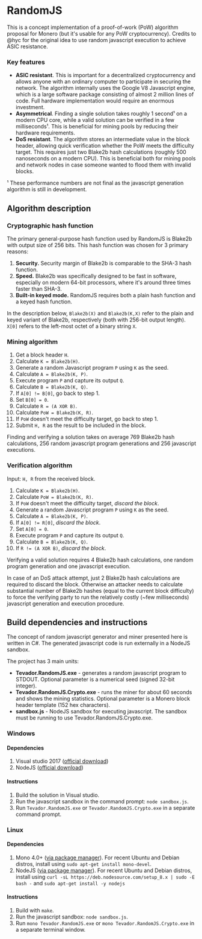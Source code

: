 # RandomJS
This is a concept implementation of a proof-of-work (PoW) algorithm proposal for Monero (but it's usable for any PoW cryptocurrency). Credits to @hyc for the original idea to use random javascript execution to achieve ASIC resistance.

### Key features
* __ASIC resistant__. This is important for a decentralized cryptocurrency and allows anyone with an ordinary computer to participate in securing the network. The algorithm internally uses the Google V8 Javascript engine, which is a large software package consisting of almost 2 million lines of code. Full hardware implementation would require an enormous investment.
* __Asymmetrical__. Finding a single solution takes roughly 1 second¹ on a modern CPU core, while a valid solution can be verified in a few milliseconds¹. This is beneficial for mining pools by reducing their hardware requirements.
* __DoS resistant__. The algorithm stores an intermediate value in the block header, allowing quick verification whether the PoW meets the difficulty target. This requires just two Blake2b hash calculations (roughly 500 nanoseconds on a modern CPU). This is beneficial both for mining pools and network nodes in case someone wanted to flood them with invalid blocks.

¹ These performance numbers are not final as the javascript generation algorithm is still in development.

## Algorithm description

### Cryptographic hash function
The primary general-purpose hash function used by RandomJS is Blake2b with output size of 256 bits. This hash function was chosen for 3 primary reasons:

1. __Security.__ Security margin of Blake2b is comparable to the SHA-3 hash function.
1. __Speed.__ Blake2b was specifically designed to be fast in software, especially on modern 64-bit processors, where it's around three times faster than SHA-3.
1. __Built-in keyed mode.__ RandomJS requires both a plain hash function and a keyed hash function.

In the description below, `Blake2b(X)` and `Blake2b(K,X)` refer to the plain and keyed variant of Blake2b, respectively (both with 256-bit output length). `X[0]` refers to the left-most octet of a binary string `X`.

### Mining algorithm
1. Get a block header `H`.
1. Calculate `K = Blake2b(H)`.
1. Generate a random Javascript program `P` using `K` as the seed.
1. Calculate `A = Blake2b(K, P)`.
1. Execute program `P` and capture its output `Q`.
1. Calculate `B = Blake2b(K, Q)`.
1. If `A[0] != B[0]`, go back to step 1.
1. Set `B[0] = 0`.
1. Calculate `R = (A XOR B)`.
1. Calculate `PoW = Blake2b(K, R)`.
1. If `PoW` doesn't meet the difficulty target, go back to step 1.
1. Submit `H, R` as the result to be included in the block.

Finding and verifying a solution takes on average 769 Blake2b hash calculations, 256 random javascript program generations and 256 javascript executions.

### Verification algorithm
Input: `H, R` from the received block.
1. Calculate `K = Blake2b(H)`.
1. Calculate `PoW = Blake2b(K, R)`.
1. If `PoW` doesn't meet the difficulty target, _discard the block_.
1. Generate a random Javascript program `P` using `K` as the seed.
1. Calculate `A = Blake2b(K, P)`.
1. If `A[0] != R[0]`, _discard the block_.
1. Set `A[0] = 0`.
1. Execute program `P` and capture its output `Q`.
1. Calculate `B = Blake2b(K, Q)`.
1. If `R != (A XOR B)`, _discard the block_.

Verifying a valid solution requires 4 Blake2b hash calculations, one random program generation and one javascript execution.

In case of an DoS attack attempt, just 2 Blake2b hash calculations are required to discard the block. Otherwise an attacker needs to calculate substantial number of Blake2b hashes (equal to the current block difficulty) to force the verifying party to run the relatively costly (~few milliseconds) javascript generation and execution procedure.

## Build dependencies and instructions
The concept of random javascript generator and miner presented here is written in C#. The generated javascript code is run externally in a NodeJS sandbox.

The project has 3 main units:

* __Tevador.RandomJS.exe__ - generates a random javascript program to STDOUT. Optional parameter is a numerical seed (signed 32-bit integer).
* __Tevador.RandomJS.Crypto.exe__ - runs the miner for about 60 seconds and shows the mining statistics. Optional parameter is a Monero block header template (152 hex characters).
* __sandbox.js__ - NodeJS sandbox for executing javascript. The sandbox must be running to use Tevador.RandomJS.Crypto.exe.

### Windows
#### Dependencies
1. Visual studio 2017 ([official download](https://www.visualstudio.com/downloads/))
1. NodeJS ([official download](https://nodejs.org/en/download))

#### Instructions
1. Build the solution in Visual studio.
1. Run the javascript sandbox in the command prompt: `node sandbox.js`.
1. Run `Tevador.RandomJS.exe` or `Tevador.RandomJS.Crypto.exe` in a separate command prompt.

### Linux
#### Dependencies
1. Mono 4.0+ ([via package manager](http://www.mono-project.com/download/stable/#download-lin)). For recent Ubuntu and Debian distros, install using `sudo apt-get install mono-devel`.
1. NodeJS ([via package manager](https://nodejs.org/en/download/package-manager/)). For recent Ubuntu and Debian distros, install using `curl -sL https://deb.nodesource.com/setup_8.x | sudo -E bash -` and `sudo apt-get install -y nodejs`

#### Instructions
1. Build with `make`.
1. Run the javascript sandbox: `node sandbox.js`.
1. Run `mono Tevador.RandomJS.exe` or `mono Tevador.RandomJS.Crypto.exe` in a separate terminal window.
